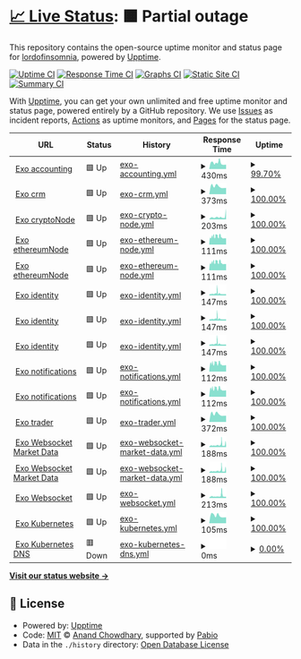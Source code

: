 # [📈 Live Status](https://demo.upptime.js.org): <!--live status--> **🟧 Partial outage**

This repository contains the open-source uptime monitor and status page for [lordofinsomnia](https://demo.upptime.js.org), powered by [Upptime](https://github.com/upptime/upptime).

[![Uptime CI](https://github.com/lordofinsomnia/upptime/workflows/Uptime%20CI/badge.svg)](https://github.com/lordofinsomnia/upptime/actions?query=workflow%3A%22Uptime+CI%22)
[![Response Time CI](https://github.com/lordofinsomnia/upptime/workflows/Response%20Time%20CI/badge.svg)](https://github.com/lordofinsomnia/upptime/actions?query=workflow%3A%22Response+Time+CI%22)
[![Graphs CI](https://github.com/lordofinsomnia/upptime/workflows/Graphs%20CI/badge.svg)](https://github.com/lordofinsomnia/upptime/actions?query=workflow%3A%22Graphs+CI%22)
[![Static Site CI](https://github.com/lordofinsomnia/upptime/workflows/Static%20Site%20CI/badge.svg)](https://github.com/lordofinsomnia/upptime/actions?query=workflow%3A%22Static+Site+CI%22)
[![Summary CI](https://github.com/lordofinsomnia/upptime/workflows/Summary%20CI/badge.svg)](https://github.com/lordofinsomnia/upptime/actions?query=workflow%3A%22Summary+CI%22)

With [Upptime](https://upptime.js.org), you can get your own unlimited and free uptime monitor and status page, powered entirely by a GitHub repository. We use [Issues](https://github.com/lordofinsomnia/upptime/issues) as incident reports, [Actions](https://github.com/lordofinsomnia/upptime/actions) as uptime monitors, and [Pages](https://demo.upptime.js.org) for the status page.

<!--start: status pages-->
<!-- This summary is generated by Upptime (https://github.com/upptime/upptime) -->
<!-- Do not edit this manually, your changes will be overwritten -->
<!-- prettier-ignore -->
| URL | Status | History | Response Time | Uptime |
| --- | ------ | ------- | ------------- | ------ |
| <img alt="" src="https://icons.duckduckgo.com/ip3/api.he.terracore.tech.ico" height="13"> [Exo accounting](https://api.he.terracore.tech/accounting/liveness) | 🟩 Up | [exo-accounting.yml](https://github.com/lordofinsomnia/upptime/commits/HEAD/history/exo-accounting.yml) | <details><summary><img alt="Response time graph" src="./graphs/exo-accounting/response-time-week.png" height="20"> 430ms</summary><br><a href="https://lordofinsomnia.github.io/upptime/history/exo-accounting"><img alt="Response time 698" src="https://img.shields.io/endpoint?url=https%3A%2F%2Fraw.githubusercontent.com%2Flordofinsomnia%2Fupptime%2FHEAD%2Fapi%2Fexo-accounting%2Fresponse-time.json"></a><br><a href="https://lordofinsomnia.github.io/upptime/history/exo-accounting"><img alt="24-hour response time 347" src="https://img.shields.io/endpoint?url=https%3A%2F%2Fraw.githubusercontent.com%2Flordofinsomnia%2Fupptime%2FHEAD%2Fapi%2Fexo-accounting%2Fresponse-time-day.json"></a><br><a href="https://lordofinsomnia.github.io/upptime/history/exo-accounting"><img alt="7-day response time 430" src="https://img.shields.io/endpoint?url=https%3A%2F%2Fraw.githubusercontent.com%2Flordofinsomnia%2Fupptime%2FHEAD%2Fapi%2Fexo-accounting%2Fresponse-time-week.json"></a><br><a href="https://lordofinsomnia.github.io/upptime/history/exo-accounting"><img alt="30-day response time 698" src="https://img.shields.io/endpoint?url=https%3A%2F%2Fraw.githubusercontent.com%2Flordofinsomnia%2Fupptime%2FHEAD%2Fapi%2Fexo-accounting%2Fresponse-time-month.json"></a><br><a href="https://lordofinsomnia.github.io/upptime/history/exo-accounting"><img alt="1-year response time 698" src="https://img.shields.io/endpoint?url=https%3A%2F%2Fraw.githubusercontent.com%2Flordofinsomnia%2Fupptime%2FHEAD%2Fapi%2Fexo-accounting%2Fresponse-time-year.json"></a></details> | <details><summary><a href="https://lordofinsomnia.github.io/upptime/history/exo-accounting">99.70%</a></summary><a href="https://lordofinsomnia.github.io/upptime/history/exo-accounting"><img alt="All-time uptime 97.23%" src="https://img.shields.io/endpoint?url=https%3A%2F%2Fraw.githubusercontent.com%2Flordofinsomnia%2Fupptime%2FHEAD%2Fapi%2Fexo-accounting%2Fuptime.json"></a><br><a href="https://lordofinsomnia.github.io/upptime/history/exo-accounting"><img alt="24-hour uptime 100.00%" src="https://img.shields.io/endpoint?url=https%3A%2F%2Fraw.githubusercontent.com%2Flordofinsomnia%2Fupptime%2FHEAD%2Fapi%2Fexo-accounting%2Fuptime-day.json"></a><br><a href="https://lordofinsomnia.github.io/upptime/history/exo-accounting"><img alt="7-day uptime 99.70%" src="https://img.shields.io/endpoint?url=https%3A%2F%2Fraw.githubusercontent.com%2Flordofinsomnia%2Fupptime%2FHEAD%2Fapi%2Fexo-accounting%2Fuptime-week.json"></a><br><a href="https://lordofinsomnia.github.io/upptime/history/exo-accounting"><img alt="30-day uptime 97.23%" src="https://img.shields.io/endpoint?url=https%3A%2F%2Fraw.githubusercontent.com%2Flordofinsomnia%2Fupptime%2FHEAD%2Fapi%2Fexo-accounting%2Fuptime-month.json"></a><br><a href="https://lordofinsomnia.github.io/upptime/history/exo-accounting"><img alt="1-year uptime 97.23%" src="https://img.shields.io/endpoint?url=https%3A%2F%2Fraw.githubusercontent.com%2Flordofinsomnia%2Fupptime%2FHEAD%2Fapi%2Fexo-accounting%2Fuptime-year.json"></a></details>
| <img alt="" src="https://icons.duckduckgo.com/ip3/crm.he.terracore.tech.ico" height="13"> [Exo crm](https://crm.he.terracore.tech/) | 🟩 Up | [exo-crm.yml](https://github.com/lordofinsomnia/upptime/commits/HEAD/history/exo-crm.yml) | <details><summary><img alt="Response time graph" src="./graphs/exo-crm/response-time-week.png" height="20"> 373ms</summary><br><a href="https://lordofinsomnia.github.io/upptime/history/exo-crm"><img alt="Response time 396" src="https://img.shields.io/endpoint?url=https%3A%2F%2Fraw.githubusercontent.com%2Flordofinsomnia%2Fupptime%2FHEAD%2Fapi%2Fexo-crm%2Fresponse-time.json"></a><br><a href="https://lordofinsomnia.github.io/upptime/history/exo-crm"><img alt="24-hour response time 340" src="https://img.shields.io/endpoint?url=https%3A%2F%2Fraw.githubusercontent.com%2Flordofinsomnia%2Fupptime%2FHEAD%2Fapi%2Fexo-crm%2Fresponse-time-day.json"></a><br><a href="https://lordofinsomnia.github.io/upptime/history/exo-crm"><img alt="7-day response time 373" src="https://img.shields.io/endpoint?url=https%3A%2F%2Fraw.githubusercontent.com%2Flordofinsomnia%2Fupptime%2FHEAD%2Fapi%2Fexo-crm%2Fresponse-time-week.json"></a><br><a href="https://lordofinsomnia.github.io/upptime/history/exo-crm"><img alt="30-day response time 396" src="https://img.shields.io/endpoint?url=https%3A%2F%2Fraw.githubusercontent.com%2Flordofinsomnia%2Fupptime%2FHEAD%2Fapi%2Fexo-crm%2Fresponse-time-month.json"></a><br><a href="https://lordofinsomnia.github.io/upptime/history/exo-crm"><img alt="1-year response time 396" src="https://img.shields.io/endpoint?url=https%3A%2F%2Fraw.githubusercontent.com%2Flordofinsomnia%2Fupptime%2FHEAD%2Fapi%2Fexo-crm%2Fresponse-time-year.json"></a></details> | <details><summary><a href="https://lordofinsomnia.github.io/upptime/history/exo-crm">100.00%</a></summary><a href="https://lordofinsomnia.github.io/upptime/history/exo-crm"><img alt="All-time uptime 99.47%" src="https://img.shields.io/endpoint?url=https%3A%2F%2Fraw.githubusercontent.com%2Flordofinsomnia%2Fupptime%2FHEAD%2Fapi%2Fexo-crm%2Fuptime.json"></a><br><a href="https://lordofinsomnia.github.io/upptime/history/exo-crm"><img alt="24-hour uptime 100.00%" src="https://img.shields.io/endpoint?url=https%3A%2F%2Fraw.githubusercontent.com%2Flordofinsomnia%2Fupptime%2FHEAD%2Fapi%2Fexo-crm%2Fuptime-day.json"></a><br><a href="https://lordofinsomnia.github.io/upptime/history/exo-crm"><img alt="7-day uptime 100.00%" src="https://img.shields.io/endpoint?url=https%3A%2F%2Fraw.githubusercontent.com%2Flordofinsomnia%2Fupptime%2FHEAD%2Fapi%2Fexo-crm%2Fuptime-week.json"></a><br><a href="https://lordofinsomnia.github.io/upptime/history/exo-crm"><img alt="30-day uptime 99.47%" src="https://img.shields.io/endpoint?url=https%3A%2F%2Fraw.githubusercontent.com%2Flordofinsomnia%2Fupptime%2FHEAD%2Fapi%2Fexo-crm%2Fuptime-month.json"></a><br><a href="https://lordofinsomnia.github.io/upptime/history/exo-crm"><img alt="1-year uptime 99.47%" src="https://img.shields.io/endpoint?url=https%3A%2F%2Fraw.githubusercontent.com%2Flordofinsomnia%2Fupptime%2FHEAD%2Fapi%2Fexo-crm%2Fuptime-year.json"></a></details>
| <img alt="" src="https://icons.duckduckgo.com/ip3/api.he.terracore.tech.ico" height="13"> [Exo cryptoNode](https://api.he.terracore.tech/cryptoNode/liveness) | 🟩 Up | [exo-crypto-node.yml](https://github.com/lordofinsomnia/upptime/commits/HEAD/history/exo-crypto-node.yml) | <details><summary><img alt="Response time graph" src="./graphs/exo-crypto-node/response-time-week.png" height="20"> 203ms</summary><br><a href="https://lordofinsomnia.github.io/upptime/history/exo-crypto-node"><img alt="Response time 139" src="https://img.shields.io/endpoint?url=https%3A%2F%2Fraw.githubusercontent.com%2Flordofinsomnia%2Fupptime%2FHEAD%2Fapi%2Fexo-crypto-node%2Fresponse-time.json"></a><br><a href="https://lordofinsomnia.github.io/upptime/history/exo-crypto-node"><img alt="24-hour response time 103" src="https://img.shields.io/endpoint?url=https%3A%2F%2Fraw.githubusercontent.com%2Flordofinsomnia%2Fupptime%2FHEAD%2Fapi%2Fexo-crypto-node%2Fresponse-time-day.json"></a><br><a href="https://lordofinsomnia.github.io/upptime/history/exo-crypto-node"><img alt="7-day response time 203" src="https://img.shields.io/endpoint?url=https%3A%2F%2Fraw.githubusercontent.com%2Flordofinsomnia%2Fupptime%2FHEAD%2Fapi%2Fexo-crypto-node%2Fresponse-time-week.json"></a><br><a href="https://lordofinsomnia.github.io/upptime/history/exo-crypto-node"><img alt="30-day response time 139" src="https://img.shields.io/endpoint?url=https%3A%2F%2Fraw.githubusercontent.com%2Flordofinsomnia%2Fupptime%2FHEAD%2Fapi%2Fexo-crypto-node%2Fresponse-time-month.json"></a><br><a href="https://lordofinsomnia.github.io/upptime/history/exo-crypto-node"><img alt="1-year response time 139" src="https://img.shields.io/endpoint?url=https%3A%2F%2Fraw.githubusercontent.com%2Flordofinsomnia%2Fupptime%2FHEAD%2Fapi%2Fexo-crypto-node%2Fresponse-time-year.json"></a></details> | <details><summary><a href="https://lordofinsomnia.github.io/upptime/history/exo-crypto-node">100.00%</a></summary><a href="https://lordofinsomnia.github.io/upptime/history/exo-crypto-node"><img alt="All-time uptime 97.70%" src="https://img.shields.io/endpoint?url=https%3A%2F%2Fraw.githubusercontent.com%2Flordofinsomnia%2Fupptime%2FHEAD%2Fapi%2Fexo-crypto-node%2Fuptime.json"></a><br><a href="https://lordofinsomnia.github.io/upptime/history/exo-crypto-node"><img alt="24-hour uptime 100.00%" src="https://img.shields.io/endpoint?url=https%3A%2F%2Fraw.githubusercontent.com%2Flordofinsomnia%2Fupptime%2FHEAD%2Fapi%2Fexo-crypto-node%2Fuptime-day.json"></a><br><a href="https://lordofinsomnia.github.io/upptime/history/exo-crypto-node"><img alt="7-day uptime 100.00%" src="https://img.shields.io/endpoint?url=https%3A%2F%2Fraw.githubusercontent.com%2Flordofinsomnia%2Fupptime%2FHEAD%2Fapi%2Fexo-crypto-node%2Fuptime-week.json"></a><br><a href="https://lordofinsomnia.github.io/upptime/history/exo-crypto-node"><img alt="30-day uptime 97.70%" src="https://img.shields.io/endpoint?url=https%3A%2F%2Fraw.githubusercontent.com%2Flordofinsomnia%2Fupptime%2FHEAD%2Fapi%2Fexo-crypto-node%2Fuptime-month.json"></a><br><a href="https://lordofinsomnia.github.io/upptime/history/exo-crypto-node"><img alt="1-year uptime 97.70%" src="https://img.shields.io/endpoint?url=https%3A%2F%2Fraw.githubusercontent.com%2Flordofinsomnia%2Fupptime%2FHEAD%2Fapi%2Fexo-crypto-node%2Fuptime-year.json"></a></details>
| <img alt="" src="https://icons.duckduckgo.com/ip3/api.he.terracore.tech.ico" height="13"> [Exo ethereumNode](https://api.he.terracore.tech/ethereumNode/liveness) | 🟩 Up | [exo-ethereum-node.yml](https://github.com/lordofinsomnia/upptime/commits/HEAD/history/exo-ethereum-node.yml) | <details><summary><img alt="Response time graph" src="./graphs/exo-ethereum-node/response-time-week.png" height="20"> 111ms</summary><br><a href="https://lordofinsomnia.github.io/upptime/history/exo-ethereum-node"><img alt="Response time 117" src="https://img.shields.io/endpoint?url=https%3A%2F%2Fraw.githubusercontent.com%2Flordofinsomnia%2Fupptime%2FHEAD%2Fapi%2Fexo-ethereum-node%2Fresponse-time.json"></a><br><a href="https://lordofinsomnia.github.io/upptime/history/exo-ethereum-node"><img alt="24-hour response time 102" src="https://img.shields.io/endpoint?url=https%3A%2F%2Fraw.githubusercontent.com%2Flordofinsomnia%2Fupptime%2FHEAD%2Fapi%2Fexo-ethereum-node%2Fresponse-time-day.json"></a><br><a href="https://lordofinsomnia.github.io/upptime/history/exo-ethereum-node"><img alt="7-day response time 111" src="https://img.shields.io/endpoint?url=https%3A%2F%2Fraw.githubusercontent.com%2Flordofinsomnia%2Fupptime%2FHEAD%2Fapi%2Fexo-ethereum-node%2Fresponse-time-week.json"></a><br><a href="https://lordofinsomnia.github.io/upptime/history/exo-ethereum-node"><img alt="30-day response time 117" src="https://img.shields.io/endpoint?url=https%3A%2F%2Fraw.githubusercontent.com%2Flordofinsomnia%2Fupptime%2FHEAD%2Fapi%2Fexo-ethereum-node%2Fresponse-time-month.json"></a><br><a href="https://lordofinsomnia.github.io/upptime/history/exo-ethereum-node"><img alt="1-year response time 117" src="https://img.shields.io/endpoint?url=https%3A%2F%2Fraw.githubusercontent.com%2Flordofinsomnia%2Fupptime%2FHEAD%2Fapi%2Fexo-ethereum-node%2Fresponse-time-year.json"></a></details> | <details><summary><a href="https://lordofinsomnia.github.io/upptime/history/exo-ethereum-node">100.00%</a></summary><a href="https://lordofinsomnia.github.io/upptime/history/exo-ethereum-node"><img alt="All-time uptime 97.88%" src="https://img.shields.io/endpoint?url=https%3A%2F%2Fraw.githubusercontent.com%2Flordofinsomnia%2Fupptime%2FHEAD%2Fapi%2Fexo-ethereum-node%2Fuptime.json"></a><br><a href="https://lordofinsomnia.github.io/upptime/history/exo-ethereum-node"><img alt="24-hour uptime 100.00%" src="https://img.shields.io/endpoint?url=https%3A%2F%2Fraw.githubusercontent.com%2Flordofinsomnia%2Fupptime%2FHEAD%2Fapi%2Fexo-ethereum-node%2Fuptime-day.json"></a><br><a href="https://lordofinsomnia.github.io/upptime/history/exo-ethereum-node"><img alt="7-day uptime 100.00%" src="https://img.shields.io/endpoint?url=https%3A%2F%2Fraw.githubusercontent.com%2Flordofinsomnia%2Fupptime%2FHEAD%2Fapi%2Fexo-ethereum-node%2Fuptime-week.json"></a><br><a href="https://lordofinsomnia.github.io/upptime/history/exo-ethereum-node"><img alt="30-day uptime 97.88%" src="https://img.shields.io/endpoint?url=https%3A%2F%2Fraw.githubusercontent.com%2Flordofinsomnia%2Fupptime%2FHEAD%2Fapi%2Fexo-ethereum-node%2Fuptime-month.json"></a><br><a href="https://lordofinsomnia.github.io/upptime/history/exo-ethereum-node"><img alt="1-year uptime 97.88%" src="https://img.shields.io/endpoint?url=https%3A%2F%2Fraw.githubusercontent.com%2Flordofinsomnia%2Fupptime%2FHEAD%2Fapi%2Fexo-ethereum-node%2Fuptime-year.json"></a></details>
| <img alt="" src="https://icons.duckduckgo.com/ip3/api.he.terracore.tech.ico" height="13"> [Exo ethereumNode](https://api.he.terracore.tech/ethereumNode/liveness) | 🟩 Up | [exo-ethereum-node.yml](https://github.com/lordofinsomnia/upptime/commits/HEAD/history/exo-ethereum-node.yml) | <details><summary><img alt="Response time graph" src="./graphs/exo-ethereum-node/response-time-week.png" height="20"> 111ms</summary><br><a href="https://lordofinsomnia.github.io/upptime/history/exo-ethereum-node"><img alt="Response time 117" src="https://img.shields.io/endpoint?url=https%3A%2F%2Fraw.githubusercontent.com%2Flordofinsomnia%2Fupptime%2FHEAD%2Fapi%2Fexo-ethereum-node%2Fresponse-time.json"></a><br><a href="https://lordofinsomnia.github.io/upptime/history/exo-ethereum-node"><img alt="24-hour response time 102" src="https://img.shields.io/endpoint?url=https%3A%2F%2Fraw.githubusercontent.com%2Flordofinsomnia%2Fupptime%2FHEAD%2Fapi%2Fexo-ethereum-node%2Fresponse-time-day.json"></a><br><a href="https://lordofinsomnia.github.io/upptime/history/exo-ethereum-node"><img alt="7-day response time 111" src="https://img.shields.io/endpoint?url=https%3A%2F%2Fraw.githubusercontent.com%2Flordofinsomnia%2Fupptime%2FHEAD%2Fapi%2Fexo-ethereum-node%2Fresponse-time-week.json"></a><br><a href="https://lordofinsomnia.github.io/upptime/history/exo-ethereum-node"><img alt="30-day response time 117" src="https://img.shields.io/endpoint?url=https%3A%2F%2Fraw.githubusercontent.com%2Flordofinsomnia%2Fupptime%2FHEAD%2Fapi%2Fexo-ethereum-node%2Fresponse-time-month.json"></a><br><a href="https://lordofinsomnia.github.io/upptime/history/exo-ethereum-node"><img alt="1-year response time 117" src="https://img.shields.io/endpoint?url=https%3A%2F%2Fraw.githubusercontent.com%2Flordofinsomnia%2Fupptime%2FHEAD%2Fapi%2Fexo-ethereum-node%2Fresponse-time-year.json"></a></details> | <details><summary><a href="https://lordofinsomnia.github.io/upptime/history/exo-ethereum-node">100.00%</a></summary><a href="https://lordofinsomnia.github.io/upptime/history/exo-ethereum-node"><img alt="All-time uptime 97.88%" src="https://img.shields.io/endpoint?url=https%3A%2F%2Fraw.githubusercontent.com%2Flordofinsomnia%2Fupptime%2FHEAD%2Fapi%2Fexo-ethereum-node%2Fuptime.json"></a><br><a href="https://lordofinsomnia.github.io/upptime/history/exo-ethereum-node"><img alt="24-hour uptime 100.00%" src="https://img.shields.io/endpoint?url=https%3A%2F%2Fraw.githubusercontent.com%2Flordofinsomnia%2Fupptime%2FHEAD%2Fapi%2Fexo-ethereum-node%2Fuptime-day.json"></a><br><a href="https://lordofinsomnia.github.io/upptime/history/exo-ethereum-node"><img alt="7-day uptime 100.00%" src="https://img.shields.io/endpoint?url=https%3A%2F%2Fraw.githubusercontent.com%2Flordofinsomnia%2Fupptime%2FHEAD%2Fapi%2Fexo-ethereum-node%2Fuptime-week.json"></a><br><a href="https://lordofinsomnia.github.io/upptime/history/exo-ethereum-node"><img alt="30-day uptime 97.88%" src="https://img.shields.io/endpoint?url=https%3A%2F%2Fraw.githubusercontent.com%2Flordofinsomnia%2Fupptime%2FHEAD%2Fapi%2Fexo-ethereum-node%2Fuptime-month.json"></a><br><a href="https://lordofinsomnia.github.io/upptime/history/exo-ethereum-node"><img alt="1-year uptime 97.88%" src="https://img.shields.io/endpoint?url=https%3A%2F%2Fraw.githubusercontent.com%2Flordofinsomnia%2Fupptime%2FHEAD%2Fapi%2Fexo-ethereum-node%2Fuptime-year.json"></a></details>
| <img alt="" src="https://icons.duckduckgo.com/ip3/api.he.terracore.tech.ico" height="13"> [Exo identity](https://api.he.terracore.tech/identity/liveness) | 🟩 Up | [exo-identity.yml](https://github.com/lordofinsomnia/upptime/commits/HEAD/history/exo-identity.yml) | <details><summary><img alt="Response time graph" src="./graphs/exo-identity/response-time-week.png" height="20"> 147ms</summary><br><a href="https://lordofinsomnia.github.io/upptime/history/exo-identity"><img alt="Response time 143" src="https://img.shields.io/endpoint?url=https%3A%2F%2Fraw.githubusercontent.com%2Flordofinsomnia%2Fupptime%2FHEAD%2Fapi%2Fexo-identity%2Fresponse-time.json"></a><br><a href="https://lordofinsomnia.github.io/upptime/history/exo-identity"><img alt="24-hour response time 103" src="https://img.shields.io/endpoint?url=https%3A%2F%2Fraw.githubusercontent.com%2Flordofinsomnia%2Fupptime%2FHEAD%2Fapi%2Fexo-identity%2Fresponse-time-day.json"></a><br><a href="https://lordofinsomnia.github.io/upptime/history/exo-identity"><img alt="7-day response time 147" src="https://img.shields.io/endpoint?url=https%3A%2F%2Fraw.githubusercontent.com%2Flordofinsomnia%2Fupptime%2FHEAD%2Fapi%2Fexo-identity%2Fresponse-time-week.json"></a><br><a href="https://lordofinsomnia.github.io/upptime/history/exo-identity"><img alt="30-day response time 143" src="https://img.shields.io/endpoint?url=https%3A%2F%2Fraw.githubusercontent.com%2Flordofinsomnia%2Fupptime%2FHEAD%2Fapi%2Fexo-identity%2Fresponse-time-month.json"></a><br><a href="https://lordofinsomnia.github.io/upptime/history/exo-identity"><img alt="1-year response time 143" src="https://img.shields.io/endpoint?url=https%3A%2F%2Fraw.githubusercontent.com%2Flordofinsomnia%2Fupptime%2FHEAD%2Fapi%2Fexo-identity%2Fresponse-time-year.json"></a></details> | <details><summary><a href="https://lordofinsomnia.github.io/upptime/history/exo-identity">100.00%</a></summary><a href="https://lordofinsomnia.github.io/upptime/history/exo-identity"><img alt="All-time uptime 97.67%" src="https://img.shields.io/endpoint?url=https%3A%2F%2Fraw.githubusercontent.com%2Flordofinsomnia%2Fupptime%2FHEAD%2Fapi%2Fexo-identity%2Fuptime.json"></a><br><a href="https://lordofinsomnia.github.io/upptime/history/exo-identity"><img alt="24-hour uptime 100.00%" src="https://img.shields.io/endpoint?url=https%3A%2F%2Fraw.githubusercontent.com%2Flordofinsomnia%2Fupptime%2FHEAD%2Fapi%2Fexo-identity%2Fuptime-day.json"></a><br><a href="https://lordofinsomnia.github.io/upptime/history/exo-identity"><img alt="7-day uptime 100.00%" src="https://img.shields.io/endpoint?url=https%3A%2F%2Fraw.githubusercontent.com%2Flordofinsomnia%2Fupptime%2FHEAD%2Fapi%2Fexo-identity%2Fuptime-week.json"></a><br><a href="https://lordofinsomnia.github.io/upptime/history/exo-identity"><img alt="30-day uptime 97.67%" src="https://img.shields.io/endpoint?url=https%3A%2F%2Fraw.githubusercontent.com%2Flordofinsomnia%2Fupptime%2FHEAD%2Fapi%2Fexo-identity%2Fuptime-month.json"></a><br><a href="https://lordofinsomnia.github.io/upptime/history/exo-identity"><img alt="1-year uptime 97.67%" src="https://img.shields.io/endpoint?url=https%3A%2F%2Fraw.githubusercontent.com%2Flordofinsomnia%2Fupptime%2FHEAD%2Fapi%2Fexo-identity%2Fuptime-year.json"></a></details>
| <img alt="" src="https://icons.duckduckgo.com/ip3/api.he.terracore.tech.ico" height="13"> [Exo identity](https://api.he.terracore.tech/identity/liveness) | 🟩 Up | [exo-identity.yml](https://github.com/lordofinsomnia/upptime/commits/HEAD/history/exo-identity.yml) | <details><summary><img alt="Response time graph" src="./graphs/exo-identity/response-time-week.png" height="20"> 147ms</summary><br><a href="https://lordofinsomnia.github.io/upptime/history/exo-identity"><img alt="Response time 143" src="https://img.shields.io/endpoint?url=https%3A%2F%2Fraw.githubusercontent.com%2Flordofinsomnia%2Fupptime%2FHEAD%2Fapi%2Fexo-identity%2Fresponse-time.json"></a><br><a href="https://lordofinsomnia.github.io/upptime/history/exo-identity"><img alt="24-hour response time 103" src="https://img.shields.io/endpoint?url=https%3A%2F%2Fraw.githubusercontent.com%2Flordofinsomnia%2Fupptime%2FHEAD%2Fapi%2Fexo-identity%2Fresponse-time-day.json"></a><br><a href="https://lordofinsomnia.github.io/upptime/history/exo-identity"><img alt="7-day response time 147" src="https://img.shields.io/endpoint?url=https%3A%2F%2Fraw.githubusercontent.com%2Flordofinsomnia%2Fupptime%2FHEAD%2Fapi%2Fexo-identity%2Fresponse-time-week.json"></a><br><a href="https://lordofinsomnia.github.io/upptime/history/exo-identity"><img alt="30-day response time 143" src="https://img.shields.io/endpoint?url=https%3A%2F%2Fraw.githubusercontent.com%2Flordofinsomnia%2Fupptime%2FHEAD%2Fapi%2Fexo-identity%2Fresponse-time-month.json"></a><br><a href="https://lordofinsomnia.github.io/upptime/history/exo-identity"><img alt="1-year response time 143" src="https://img.shields.io/endpoint?url=https%3A%2F%2Fraw.githubusercontent.com%2Flordofinsomnia%2Fupptime%2FHEAD%2Fapi%2Fexo-identity%2Fresponse-time-year.json"></a></details> | <details><summary><a href="https://lordofinsomnia.github.io/upptime/history/exo-identity">100.00%</a></summary><a href="https://lordofinsomnia.github.io/upptime/history/exo-identity"><img alt="All-time uptime 97.67%" src="https://img.shields.io/endpoint?url=https%3A%2F%2Fraw.githubusercontent.com%2Flordofinsomnia%2Fupptime%2FHEAD%2Fapi%2Fexo-identity%2Fuptime.json"></a><br><a href="https://lordofinsomnia.github.io/upptime/history/exo-identity"><img alt="24-hour uptime 100.00%" src="https://img.shields.io/endpoint?url=https%3A%2F%2Fraw.githubusercontent.com%2Flordofinsomnia%2Fupptime%2FHEAD%2Fapi%2Fexo-identity%2Fuptime-day.json"></a><br><a href="https://lordofinsomnia.github.io/upptime/history/exo-identity"><img alt="7-day uptime 100.00%" src="https://img.shields.io/endpoint?url=https%3A%2F%2Fraw.githubusercontent.com%2Flordofinsomnia%2Fupptime%2FHEAD%2Fapi%2Fexo-identity%2Fuptime-week.json"></a><br><a href="https://lordofinsomnia.github.io/upptime/history/exo-identity"><img alt="30-day uptime 97.67%" src="https://img.shields.io/endpoint?url=https%3A%2F%2Fraw.githubusercontent.com%2Flordofinsomnia%2Fupptime%2FHEAD%2Fapi%2Fexo-identity%2Fuptime-month.json"></a><br><a href="https://lordofinsomnia.github.io/upptime/history/exo-identity"><img alt="1-year uptime 97.67%" src="https://img.shields.io/endpoint?url=https%3A%2F%2Fraw.githubusercontent.com%2Flordofinsomnia%2Fupptime%2FHEAD%2Fapi%2Fexo-identity%2Fuptime-year.json"></a></details>
| <img alt="" src="https://icons.duckduckgo.com/ip3/api.he.terracore.tech.ico" height="13"> [Exo identity](https://api.he.terracore.tech/marketData/liveness) | 🟩 Up | [exo-identity.yml](https://github.com/lordofinsomnia/upptime/commits/HEAD/history/exo-identity.yml) | <details><summary><img alt="Response time graph" src="./graphs/exo-identity/response-time-week.png" height="20"> 147ms</summary><br><a href="https://lordofinsomnia.github.io/upptime/history/exo-identity"><img alt="Response time 143" src="https://img.shields.io/endpoint?url=https%3A%2F%2Fraw.githubusercontent.com%2Flordofinsomnia%2Fupptime%2FHEAD%2Fapi%2Fexo-identity%2Fresponse-time.json"></a><br><a href="https://lordofinsomnia.github.io/upptime/history/exo-identity"><img alt="24-hour response time 103" src="https://img.shields.io/endpoint?url=https%3A%2F%2Fraw.githubusercontent.com%2Flordofinsomnia%2Fupptime%2FHEAD%2Fapi%2Fexo-identity%2Fresponse-time-day.json"></a><br><a href="https://lordofinsomnia.github.io/upptime/history/exo-identity"><img alt="7-day response time 147" src="https://img.shields.io/endpoint?url=https%3A%2F%2Fraw.githubusercontent.com%2Flordofinsomnia%2Fupptime%2FHEAD%2Fapi%2Fexo-identity%2Fresponse-time-week.json"></a><br><a href="https://lordofinsomnia.github.io/upptime/history/exo-identity"><img alt="30-day response time 143" src="https://img.shields.io/endpoint?url=https%3A%2F%2Fraw.githubusercontent.com%2Flordofinsomnia%2Fupptime%2FHEAD%2Fapi%2Fexo-identity%2Fresponse-time-month.json"></a><br><a href="https://lordofinsomnia.github.io/upptime/history/exo-identity"><img alt="1-year response time 143" src="https://img.shields.io/endpoint?url=https%3A%2F%2Fraw.githubusercontent.com%2Flordofinsomnia%2Fupptime%2FHEAD%2Fapi%2Fexo-identity%2Fresponse-time-year.json"></a></details> | <details><summary><a href="https://lordofinsomnia.github.io/upptime/history/exo-identity">100.00%</a></summary><a href="https://lordofinsomnia.github.io/upptime/history/exo-identity"><img alt="All-time uptime 97.67%" src="https://img.shields.io/endpoint?url=https%3A%2F%2Fraw.githubusercontent.com%2Flordofinsomnia%2Fupptime%2FHEAD%2Fapi%2Fexo-identity%2Fuptime.json"></a><br><a href="https://lordofinsomnia.github.io/upptime/history/exo-identity"><img alt="24-hour uptime 100.00%" src="https://img.shields.io/endpoint?url=https%3A%2F%2Fraw.githubusercontent.com%2Flordofinsomnia%2Fupptime%2FHEAD%2Fapi%2Fexo-identity%2Fuptime-day.json"></a><br><a href="https://lordofinsomnia.github.io/upptime/history/exo-identity"><img alt="7-day uptime 100.00%" src="https://img.shields.io/endpoint?url=https%3A%2F%2Fraw.githubusercontent.com%2Flordofinsomnia%2Fupptime%2FHEAD%2Fapi%2Fexo-identity%2Fuptime-week.json"></a><br><a href="https://lordofinsomnia.github.io/upptime/history/exo-identity"><img alt="30-day uptime 97.67%" src="https://img.shields.io/endpoint?url=https%3A%2F%2Fraw.githubusercontent.com%2Flordofinsomnia%2Fupptime%2FHEAD%2Fapi%2Fexo-identity%2Fuptime-month.json"></a><br><a href="https://lordofinsomnia.github.io/upptime/history/exo-identity"><img alt="1-year uptime 97.67%" src="https://img.shields.io/endpoint?url=https%3A%2F%2Fraw.githubusercontent.com%2Flordofinsomnia%2Fupptime%2FHEAD%2Fapi%2Fexo-identity%2Fuptime-year.json"></a></details>
| <img alt="" src="https://icons.duckduckgo.com/ip3/api.he.terracore.tech.ico" height="13"> [Exo notifications](https://api.he.terracore.tech/notifications/liveness) | 🟩 Up | [exo-notifications.yml](https://github.com/lordofinsomnia/upptime/commits/HEAD/history/exo-notifications.yml) | <details><summary><img alt="Response time graph" src="./graphs/exo-notifications/response-time-week.png" height="20"> 112ms</summary><br><a href="https://lordofinsomnia.github.io/upptime/history/exo-notifications"><img alt="Response time 144" src="https://img.shields.io/endpoint?url=https%3A%2F%2Fraw.githubusercontent.com%2Flordofinsomnia%2Fupptime%2FHEAD%2Fapi%2Fexo-notifications%2Fresponse-time.json"></a><br><a href="https://lordofinsomnia.github.io/upptime/history/exo-notifications"><img alt="24-hour response time 103" src="https://img.shields.io/endpoint?url=https%3A%2F%2Fraw.githubusercontent.com%2Flordofinsomnia%2Fupptime%2FHEAD%2Fapi%2Fexo-notifications%2Fresponse-time-day.json"></a><br><a href="https://lordofinsomnia.github.io/upptime/history/exo-notifications"><img alt="7-day response time 112" src="https://img.shields.io/endpoint?url=https%3A%2F%2Fraw.githubusercontent.com%2Flordofinsomnia%2Fupptime%2FHEAD%2Fapi%2Fexo-notifications%2Fresponse-time-week.json"></a><br><a href="https://lordofinsomnia.github.io/upptime/history/exo-notifications"><img alt="30-day response time 144" src="https://img.shields.io/endpoint?url=https%3A%2F%2Fraw.githubusercontent.com%2Flordofinsomnia%2Fupptime%2FHEAD%2Fapi%2Fexo-notifications%2Fresponse-time-month.json"></a><br><a href="https://lordofinsomnia.github.io/upptime/history/exo-notifications"><img alt="1-year response time 144" src="https://img.shields.io/endpoint?url=https%3A%2F%2Fraw.githubusercontent.com%2Flordofinsomnia%2Fupptime%2FHEAD%2Fapi%2Fexo-notifications%2Fresponse-time-year.json"></a></details> | <details><summary><a href="https://lordofinsomnia.github.io/upptime/history/exo-notifications">100.00%</a></summary><a href="https://lordofinsomnia.github.io/upptime/history/exo-notifications"><img alt="All-time uptime 97.74%" src="https://img.shields.io/endpoint?url=https%3A%2F%2Fraw.githubusercontent.com%2Flordofinsomnia%2Fupptime%2FHEAD%2Fapi%2Fexo-notifications%2Fuptime.json"></a><br><a href="https://lordofinsomnia.github.io/upptime/history/exo-notifications"><img alt="24-hour uptime 100.00%" src="https://img.shields.io/endpoint?url=https%3A%2F%2Fraw.githubusercontent.com%2Flordofinsomnia%2Fupptime%2FHEAD%2Fapi%2Fexo-notifications%2Fuptime-day.json"></a><br><a href="https://lordofinsomnia.github.io/upptime/history/exo-notifications"><img alt="7-day uptime 100.00%" src="https://img.shields.io/endpoint?url=https%3A%2F%2Fraw.githubusercontent.com%2Flordofinsomnia%2Fupptime%2FHEAD%2Fapi%2Fexo-notifications%2Fuptime-week.json"></a><br><a href="https://lordofinsomnia.github.io/upptime/history/exo-notifications"><img alt="30-day uptime 97.74%" src="https://img.shields.io/endpoint?url=https%3A%2F%2Fraw.githubusercontent.com%2Flordofinsomnia%2Fupptime%2FHEAD%2Fapi%2Fexo-notifications%2Fuptime-month.json"></a><br><a href="https://lordofinsomnia.github.io/upptime/history/exo-notifications"><img alt="1-year uptime 97.74%" src="https://img.shields.io/endpoint?url=https%3A%2F%2Fraw.githubusercontent.com%2Flordofinsomnia%2Fupptime%2FHEAD%2Fapi%2Fexo-notifications%2Fuptime-year.json"></a></details>
| <img alt="" src="https://icons.duckduckgo.com/ip3/api.he.terracore.tech.ico" height="13"> [Exo notifications](https://api.he.terracore.tech/notifications/liveness) | 🟩 Up | [exo-notifications.yml](https://github.com/lordofinsomnia/upptime/commits/HEAD/history/exo-notifications.yml) | <details><summary><img alt="Response time graph" src="./graphs/exo-notifications/response-time-week.png" height="20"> 112ms</summary><br><a href="https://lordofinsomnia.github.io/upptime/history/exo-notifications"><img alt="Response time 144" src="https://img.shields.io/endpoint?url=https%3A%2F%2Fraw.githubusercontent.com%2Flordofinsomnia%2Fupptime%2FHEAD%2Fapi%2Fexo-notifications%2Fresponse-time.json"></a><br><a href="https://lordofinsomnia.github.io/upptime/history/exo-notifications"><img alt="24-hour response time 103" src="https://img.shields.io/endpoint?url=https%3A%2F%2Fraw.githubusercontent.com%2Flordofinsomnia%2Fupptime%2FHEAD%2Fapi%2Fexo-notifications%2Fresponse-time-day.json"></a><br><a href="https://lordofinsomnia.github.io/upptime/history/exo-notifications"><img alt="7-day response time 112" src="https://img.shields.io/endpoint?url=https%3A%2F%2Fraw.githubusercontent.com%2Flordofinsomnia%2Fupptime%2FHEAD%2Fapi%2Fexo-notifications%2Fresponse-time-week.json"></a><br><a href="https://lordofinsomnia.github.io/upptime/history/exo-notifications"><img alt="30-day response time 144" src="https://img.shields.io/endpoint?url=https%3A%2F%2Fraw.githubusercontent.com%2Flordofinsomnia%2Fupptime%2FHEAD%2Fapi%2Fexo-notifications%2Fresponse-time-month.json"></a><br><a href="https://lordofinsomnia.github.io/upptime/history/exo-notifications"><img alt="1-year response time 144" src="https://img.shields.io/endpoint?url=https%3A%2F%2Fraw.githubusercontent.com%2Flordofinsomnia%2Fupptime%2FHEAD%2Fapi%2Fexo-notifications%2Fresponse-time-year.json"></a></details> | <details><summary><a href="https://lordofinsomnia.github.io/upptime/history/exo-notifications">100.00%</a></summary><a href="https://lordofinsomnia.github.io/upptime/history/exo-notifications"><img alt="All-time uptime 97.74%" src="https://img.shields.io/endpoint?url=https%3A%2F%2Fraw.githubusercontent.com%2Flordofinsomnia%2Fupptime%2FHEAD%2Fapi%2Fexo-notifications%2Fuptime.json"></a><br><a href="https://lordofinsomnia.github.io/upptime/history/exo-notifications"><img alt="24-hour uptime 100.00%" src="https://img.shields.io/endpoint?url=https%3A%2F%2Fraw.githubusercontent.com%2Flordofinsomnia%2Fupptime%2FHEAD%2Fapi%2Fexo-notifications%2Fuptime-day.json"></a><br><a href="https://lordofinsomnia.github.io/upptime/history/exo-notifications"><img alt="7-day uptime 100.00%" src="https://img.shields.io/endpoint?url=https%3A%2F%2Fraw.githubusercontent.com%2Flordofinsomnia%2Fupptime%2FHEAD%2Fapi%2Fexo-notifications%2Fuptime-week.json"></a><br><a href="https://lordofinsomnia.github.io/upptime/history/exo-notifications"><img alt="30-day uptime 97.74%" src="https://img.shields.io/endpoint?url=https%3A%2F%2Fraw.githubusercontent.com%2Flordofinsomnia%2Fupptime%2FHEAD%2Fapi%2Fexo-notifications%2Fuptime-month.json"></a><br><a href="https://lordofinsomnia.github.io/upptime/history/exo-notifications"><img alt="1-year uptime 97.74%" src="https://img.shields.io/endpoint?url=https%3A%2F%2Fraw.githubusercontent.com%2Flordofinsomnia%2Fupptime%2FHEAD%2Fapi%2Fexo-notifications%2Fuptime-year.json"></a></details>
| <img alt="" src="https://icons.duckduckgo.com/ip3/trader.he.terracore.tech.ico" height="13"> [Exo trader](https://trader.he.terracore.tech/) | 🟩 Up | [exo-trader.yml](https://github.com/lordofinsomnia/upptime/commits/HEAD/history/exo-trader.yml) | <details><summary><img alt="Response time graph" src="./graphs/exo-trader/response-time-week.png" height="20"> 372ms</summary><br><a href="https://lordofinsomnia.github.io/upptime/history/exo-trader"><img alt="Response time 392" src="https://img.shields.io/endpoint?url=https%3A%2F%2Fraw.githubusercontent.com%2Flordofinsomnia%2Fupptime%2FHEAD%2Fapi%2Fexo-trader%2Fresponse-time.json"></a><br><a href="https://lordofinsomnia.github.io/upptime/history/exo-trader"><img alt="24-hour response time 337" src="https://img.shields.io/endpoint?url=https%3A%2F%2Fraw.githubusercontent.com%2Flordofinsomnia%2Fupptime%2FHEAD%2Fapi%2Fexo-trader%2Fresponse-time-day.json"></a><br><a href="https://lordofinsomnia.github.io/upptime/history/exo-trader"><img alt="7-day response time 372" src="https://img.shields.io/endpoint?url=https%3A%2F%2Fraw.githubusercontent.com%2Flordofinsomnia%2Fupptime%2FHEAD%2Fapi%2Fexo-trader%2Fresponse-time-week.json"></a><br><a href="https://lordofinsomnia.github.io/upptime/history/exo-trader"><img alt="30-day response time 392" src="https://img.shields.io/endpoint?url=https%3A%2F%2Fraw.githubusercontent.com%2Flordofinsomnia%2Fupptime%2FHEAD%2Fapi%2Fexo-trader%2Fresponse-time-month.json"></a><br><a href="https://lordofinsomnia.github.io/upptime/history/exo-trader"><img alt="1-year response time 392" src="https://img.shields.io/endpoint?url=https%3A%2F%2Fraw.githubusercontent.com%2Flordofinsomnia%2Fupptime%2FHEAD%2Fapi%2Fexo-trader%2Fresponse-time-year.json"></a></details> | <details><summary><a href="https://lordofinsomnia.github.io/upptime/history/exo-trader">100.00%</a></summary><a href="https://lordofinsomnia.github.io/upptime/history/exo-trader"><img alt="All-time uptime 99.65%" src="https://img.shields.io/endpoint?url=https%3A%2F%2Fraw.githubusercontent.com%2Flordofinsomnia%2Fupptime%2FHEAD%2Fapi%2Fexo-trader%2Fuptime.json"></a><br><a href="https://lordofinsomnia.github.io/upptime/history/exo-trader"><img alt="24-hour uptime 100.00%" src="https://img.shields.io/endpoint?url=https%3A%2F%2Fraw.githubusercontent.com%2Flordofinsomnia%2Fupptime%2FHEAD%2Fapi%2Fexo-trader%2Fuptime-day.json"></a><br><a href="https://lordofinsomnia.github.io/upptime/history/exo-trader"><img alt="7-day uptime 100.00%" src="https://img.shields.io/endpoint?url=https%3A%2F%2Fraw.githubusercontent.com%2Flordofinsomnia%2Fupptime%2FHEAD%2Fapi%2Fexo-trader%2Fuptime-week.json"></a><br><a href="https://lordofinsomnia.github.io/upptime/history/exo-trader"><img alt="30-day uptime 99.65%" src="https://img.shields.io/endpoint?url=https%3A%2F%2Fraw.githubusercontent.com%2Flordofinsomnia%2Fupptime%2FHEAD%2Fapi%2Fexo-trader%2Fuptime-month.json"></a><br><a href="https://lordofinsomnia.github.io/upptime/history/exo-trader"><img alt="1-year uptime 99.65%" src="https://img.shields.io/endpoint?url=https%3A%2F%2Fraw.githubusercontent.com%2Flordofinsomnia%2Fupptime%2FHEAD%2Fapi%2Fexo-trader%2Fuptime-year.json"></a></details>
| <img alt="" src="https://icons.duckduckgo.com/ip3/api.he.terracore.tech.ico" height="13"> [Exo Websocket Market Data](https://api.he.terracore.tech/wsMarketData/liveness) | 🟩 Up | [exo-websocket-market-data.yml](https://github.com/lordofinsomnia/upptime/commits/HEAD/history/exo-websocket-market-data.yml) | <details><summary><img alt="Response time graph" src="./graphs/exo-websocket-market-data/response-time-week.png" height="20"> 188ms</summary><br><a href="https://lordofinsomnia.github.io/upptime/history/exo-websocket-market-data"><img alt="Response time 143" src="https://img.shields.io/endpoint?url=https%3A%2F%2Fraw.githubusercontent.com%2Flordofinsomnia%2Fupptime%2FHEAD%2Fapi%2Fexo-websocket-market-data%2Fresponse-time.json"></a><br><a href="https://lordofinsomnia.github.io/upptime/history/exo-websocket-market-data"><img alt="24-hour response time 103" src="https://img.shields.io/endpoint?url=https%3A%2F%2Fraw.githubusercontent.com%2Flordofinsomnia%2Fupptime%2FHEAD%2Fapi%2Fexo-websocket-market-data%2Fresponse-time-day.json"></a><br><a href="https://lordofinsomnia.github.io/upptime/history/exo-websocket-market-data"><img alt="7-day response time 188" src="https://img.shields.io/endpoint?url=https%3A%2F%2Fraw.githubusercontent.com%2Flordofinsomnia%2Fupptime%2FHEAD%2Fapi%2Fexo-websocket-market-data%2Fresponse-time-week.json"></a><br><a href="https://lordofinsomnia.github.io/upptime/history/exo-websocket-market-data"><img alt="30-day response time 143" src="https://img.shields.io/endpoint?url=https%3A%2F%2Fraw.githubusercontent.com%2Flordofinsomnia%2Fupptime%2FHEAD%2Fapi%2Fexo-websocket-market-data%2Fresponse-time-month.json"></a><br><a href="https://lordofinsomnia.github.io/upptime/history/exo-websocket-market-data"><img alt="1-year response time 143" src="https://img.shields.io/endpoint?url=https%3A%2F%2Fraw.githubusercontent.com%2Flordofinsomnia%2Fupptime%2FHEAD%2Fapi%2Fexo-websocket-market-data%2Fresponse-time-year.json"></a></details> | <details><summary><a href="https://lordofinsomnia.github.io/upptime/history/exo-websocket-market-data">100.00%</a></summary><a href="https://lordofinsomnia.github.io/upptime/history/exo-websocket-market-data"><img alt="All-time uptime 98.06%" src="https://img.shields.io/endpoint?url=https%3A%2F%2Fraw.githubusercontent.com%2Flordofinsomnia%2Fupptime%2FHEAD%2Fapi%2Fexo-websocket-market-data%2Fuptime.json"></a><br><a href="https://lordofinsomnia.github.io/upptime/history/exo-websocket-market-data"><img alt="24-hour uptime 100.00%" src="https://img.shields.io/endpoint?url=https%3A%2F%2Fraw.githubusercontent.com%2Flordofinsomnia%2Fupptime%2FHEAD%2Fapi%2Fexo-websocket-market-data%2Fuptime-day.json"></a><br><a href="https://lordofinsomnia.github.io/upptime/history/exo-websocket-market-data"><img alt="7-day uptime 100.00%" src="https://img.shields.io/endpoint?url=https%3A%2F%2Fraw.githubusercontent.com%2Flordofinsomnia%2Fupptime%2FHEAD%2Fapi%2Fexo-websocket-market-data%2Fuptime-week.json"></a><br><a href="https://lordofinsomnia.github.io/upptime/history/exo-websocket-market-data"><img alt="30-day uptime 98.06%" src="https://img.shields.io/endpoint?url=https%3A%2F%2Fraw.githubusercontent.com%2Flordofinsomnia%2Fupptime%2FHEAD%2Fapi%2Fexo-websocket-market-data%2Fuptime-month.json"></a><br><a href="https://lordofinsomnia.github.io/upptime/history/exo-websocket-market-data"><img alt="1-year uptime 98.06%" src="https://img.shields.io/endpoint?url=https%3A%2F%2Fraw.githubusercontent.com%2Flordofinsomnia%2Fupptime%2FHEAD%2Fapi%2Fexo-websocket-market-data%2Fuptime-year.json"></a></details>
| <img alt="" src="https://icons.duckduckgo.com/ip3/api.he.terracore.tech.ico" height="13"> [Exo Websocket Market Data](https://api.he.terracore.tech/wsMarketData/liveness) | 🟩 Up | [exo-websocket-market-data.yml](https://github.com/lordofinsomnia/upptime/commits/HEAD/history/exo-websocket-market-data.yml) | <details><summary><img alt="Response time graph" src="./graphs/exo-websocket-market-data/response-time-week.png" height="20"> 188ms</summary><br><a href="https://lordofinsomnia.github.io/upptime/history/exo-websocket-market-data"><img alt="Response time 143" src="https://img.shields.io/endpoint?url=https%3A%2F%2Fraw.githubusercontent.com%2Flordofinsomnia%2Fupptime%2FHEAD%2Fapi%2Fexo-websocket-market-data%2Fresponse-time.json"></a><br><a href="https://lordofinsomnia.github.io/upptime/history/exo-websocket-market-data"><img alt="24-hour response time 103" src="https://img.shields.io/endpoint?url=https%3A%2F%2Fraw.githubusercontent.com%2Flordofinsomnia%2Fupptime%2FHEAD%2Fapi%2Fexo-websocket-market-data%2Fresponse-time-day.json"></a><br><a href="https://lordofinsomnia.github.io/upptime/history/exo-websocket-market-data"><img alt="7-day response time 188" src="https://img.shields.io/endpoint?url=https%3A%2F%2Fraw.githubusercontent.com%2Flordofinsomnia%2Fupptime%2FHEAD%2Fapi%2Fexo-websocket-market-data%2Fresponse-time-week.json"></a><br><a href="https://lordofinsomnia.github.io/upptime/history/exo-websocket-market-data"><img alt="30-day response time 143" src="https://img.shields.io/endpoint?url=https%3A%2F%2Fraw.githubusercontent.com%2Flordofinsomnia%2Fupptime%2FHEAD%2Fapi%2Fexo-websocket-market-data%2Fresponse-time-month.json"></a><br><a href="https://lordofinsomnia.github.io/upptime/history/exo-websocket-market-data"><img alt="1-year response time 143" src="https://img.shields.io/endpoint?url=https%3A%2F%2Fraw.githubusercontent.com%2Flordofinsomnia%2Fupptime%2FHEAD%2Fapi%2Fexo-websocket-market-data%2Fresponse-time-year.json"></a></details> | <details><summary><a href="https://lordofinsomnia.github.io/upptime/history/exo-websocket-market-data">100.00%</a></summary><a href="https://lordofinsomnia.github.io/upptime/history/exo-websocket-market-data"><img alt="All-time uptime 98.06%" src="https://img.shields.io/endpoint?url=https%3A%2F%2Fraw.githubusercontent.com%2Flordofinsomnia%2Fupptime%2FHEAD%2Fapi%2Fexo-websocket-market-data%2Fuptime.json"></a><br><a href="https://lordofinsomnia.github.io/upptime/history/exo-websocket-market-data"><img alt="24-hour uptime 100.00%" src="https://img.shields.io/endpoint?url=https%3A%2F%2Fraw.githubusercontent.com%2Flordofinsomnia%2Fupptime%2FHEAD%2Fapi%2Fexo-websocket-market-data%2Fuptime-day.json"></a><br><a href="https://lordofinsomnia.github.io/upptime/history/exo-websocket-market-data"><img alt="7-day uptime 100.00%" src="https://img.shields.io/endpoint?url=https%3A%2F%2Fraw.githubusercontent.com%2Flordofinsomnia%2Fupptime%2FHEAD%2Fapi%2Fexo-websocket-market-data%2Fuptime-week.json"></a><br><a href="https://lordofinsomnia.github.io/upptime/history/exo-websocket-market-data"><img alt="30-day uptime 98.06%" src="https://img.shields.io/endpoint?url=https%3A%2F%2Fraw.githubusercontent.com%2Flordofinsomnia%2Fupptime%2FHEAD%2Fapi%2Fexo-websocket-market-data%2Fuptime-month.json"></a><br><a href="https://lordofinsomnia.github.io/upptime/history/exo-websocket-market-data"><img alt="1-year uptime 98.06%" src="https://img.shields.io/endpoint?url=https%3A%2F%2Fraw.githubusercontent.com%2Flordofinsomnia%2Fupptime%2FHEAD%2Fapi%2Fexo-websocket-market-data%2Fuptime-year.json"></a></details>
| <img alt="" src="https://icons.duckduckgo.com/ip3/api.he.terracore.tech.ico" height="13"> [Exo Websocket](https://api.he.terracore.tech/webSockets/liveness) | 🟩 Up | [exo-websocket.yml](https://github.com/lordofinsomnia/upptime/commits/HEAD/history/exo-websocket.yml) | <details><summary><img alt="Response time graph" src="./graphs/exo-websocket/response-time-week.png" height="20"> 213ms</summary><br><a href="https://lordofinsomnia.github.io/upptime/history/exo-websocket"><img alt="Response time 134" src="https://img.shields.io/endpoint?url=https%3A%2F%2Fraw.githubusercontent.com%2Flordofinsomnia%2Fupptime%2FHEAD%2Fapi%2Fexo-websocket%2Fresponse-time.json"></a><br><a href="https://lordofinsomnia.github.io/upptime/history/exo-websocket"><img alt="24-hour response time 103" src="https://img.shields.io/endpoint?url=https%3A%2F%2Fraw.githubusercontent.com%2Flordofinsomnia%2Fupptime%2FHEAD%2Fapi%2Fexo-websocket%2Fresponse-time-day.json"></a><br><a href="https://lordofinsomnia.github.io/upptime/history/exo-websocket"><img alt="7-day response time 213" src="https://img.shields.io/endpoint?url=https%3A%2F%2Fraw.githubusercontent.com%2Flordofinsomnia%2Fupptime%2FHEAD%2Fapi%2Fexo-websocket%2Fresponse-time-week.json"></a><br><a href="https://lordofinsomnia.github.io/upptime/history/exo-websocket"><img alt="30-day response time 134" src="https://img.shields.io/endpoint?url=https%3A%2F%2Fraw.githubusercontent.com%2Flordofinsomnia%2Fupptime%2FHEAD%2Fapi%2Fexo-websocket%2Fresponse-time-month.json"></a><br><a href="https://lordofinsomnia.github.io/upptime/history/exo-websocket"><img alt="1-year response time 134" src="https://img.shields.io/endpoint?url=https%3A%2F%2Fraw.githubusercontent.com%2Flordofinsomnia%2Fupptime%2FHEAD%2Fapi%2Fexo-websocket%2Fresponse-time-year.json"></a></details> | <details><summary><a href="https://lordofinsomnia.github.io/upptime/history/exo-websocket">100.00%</a></summary><a href="https://lordofinsomnia.github.io/upptime/history/exo-websocket"><img alt="All-time uptime 98.25%" src="https://img.shields.io/endpoint?url=https%3A%2F%2Fraw.githubusercontent.com%2Flordofinsomnia%2Fupptime%2FHEAD%2Fapi%2Fexo-websocket%2Fuptime.json"></a><br><a href="https://lordofinsomnia.github.io/upptime/history/exo-websocket"><img alt="24-hour uptime 100.00%" src="https://img.shields.io/endpoint?url=https%3A%2F%2Fraw.githubusercontent.com%2Flordofinsomnia%2Fupptime%2FHEAD%2Fapi%2Fexo-websocket%2Fuptime-day.json"></a><br><a href="https://lordofinsomnia.github.io/upptime/history/exo-websocket"><img alt="7-day uptime 100.00%" src="https://img.shields.io/endpoint?url=https%3A%2F%2Fraw.githubusercontent.com%2Flordofinsomnia%2Fupptime%2FHEAD%2Fapi%2Fexo-websocket%2Fuptime-week.json"></a><br><a href="https://lordofinsomnia.github.io/upptime/history/exo-websocket"><img alt="30-day uptime 98.25%" src="https://img.shields.io/endpoint?url=https%3A%2F%2Fraw.githubusercontent.com%2Flordofinsomnia%2Fupptime%2FHEAD%2Fapi%2Fexo-websocket%2Fuptime-month.json"></a><br><a href="https://lordofinsomnia.github.io/upptime/history/exo-websocket"><img alt="1-year uptime 98.25%" src="https://img.shields.io/endpoint?url=https%3A%2F%2Fraw.githubusercontent.com%2Flordofinsomnia%2Fupptime%2FHEAD%2Fapi%2Fexo-websocket%2Fuptime-year.json"></a></details>
| <img alt="" src="https://icons.duckduckgo.com/ip3/null.ico" height="13"> [Exo Kubernetes](49.13.214.224) | 🟩 Up | [exo-kubernetes.yml](https://github.com/lordofinsomnia/upptime/commits/HEAD/history/exo-kubernetes.yml) | <details><summary><img alt="Response time graph" src="./graphs/exo-kubernetes/response-time-week.png" height="20"> 105ms</summary><br><a href="https://lordofinsomnia.github.io/upptime/history/exo-kubernetes"><img alt="Response time 111" src="https://img.shields.io/endpoint?url=https%3A%2F%2Fraw.githubusercontent.com%2Flordofinsomnia%2Fupptime%2FHEAD%2Fapi%2Fexo-kubernetes%2Fresponse-time.json"></a><br><a href="https://lordofinsomnia.github.io/upptime/history/exo-kubernetes"><img alt="24-hour response time 97" src="https://img.shields.io/endpoint?url=https%3A%2F%2Fraw.githubusercontent.com%2Flordofinsomnia%2Fupptime%2FHEAD%2Fapi%2Fexo-kubernetes%2Fresponse-time-day.json"></a><br><a href="https://lordofinsomnia.github.io/upptime/history/exo-kubernetes"><img alt="7-day response time 105" src="https://img.shields.io/endpoint?url=https%3A%2F%2Fraw.githubusercontent.com%2Flordofinsomnia%2Fupptime%2FHEAD%2Fapi%2Fexo-kubernetes%2Fresponse-time-week.json"></a><br><a href="https://lordofinsomnia.github.io/upptime/history/exo-kubernetes"><img alt="30-day response time 111" src="https://img.shields.io/endpoint?url=https%3A%2F%2Fraw.githubusercontent.com%2Flordofinsomnia%2Fupptime%2FHEAD%2Fapi%2Fexo-kubernetes%2Fresponse-time-month.json"></a><br><a href="https://lordofinsomnia.github.io/upptime/history/exo-kubernetes"><img alt="1-year response time 111" src="https://img.shields.io/endpoint?url=https%3A%2F%2Fraw.githubusercontent.com%2Flordofinsomnia%2Fupptime%2FHEAD%2Fapi%2Fexo-kubernetes%2Fresponse-time-year.json"></a></details> | <details><summary><a href="https://lordofinsomnia.github.io/upptime/history/exo-kubernetes">100.00%</a></summary><a href="https://lordofinsomnia.github.io/upptime/history/exo-kubernetes"><img alt="All-time uptime 100.00%" src="https://img.shields.io/endpoint?url=https%3A%2F%2Fraw.githubusercontent.com%2Flordofinsomnia%2Fupptime%2FHEAD%2Fapi%2Fexo-kubernetes%2Fuptime.json"></a><br><a href="https://lordofinsomnia.github.io/upptime/history/exo-kubernetes"><img alt="24-hour uptime 100.00%" src="https://img.shields.io/endpoint?url=https%3A%2F%2Fraw.githubusercontent.com%2Flordofinsomnia%2Fupptime%2FHEAD%2Fapi%2Fexo-kubernetes%2Fuptime-day.json"></a><br><a href="https://lordofinsomnia.github.io/upptime/history/exo-kubernetes"><img alt="7-day uptime 100.00%" src="https://img.shields.io/endpoint?url=https%3A%2F%2Fraw.githubusercontent.com%2Flordofinsomnia%2Fupptime%2FHEAD%2Fapi%2Fexo-kubernetes%2Fuptime-week.json"></a><br><a href="https://lordofinsomnia.github.io/upptime/history/exo-kubernetes"><img alt="30-day uptime 100.00%" src="https://img.shields.io/endpoint?url=https%3A%2F%2Fraw.githubusercontent.com%2Flordofinsomnia%2Fupptime%2FHEAD%2Fapi%2Fexo-kubernetes%2Fuptime-month.json"></a><br><a href="https://lordofinsomnia.github.io/upptime/history/exo-kubernetes"><img alt="1-year uptime 100.00%" src="https://img.shields.io/endpoint?url=https%3A%2F%2Fraw.githubusercontent.com%2Flordofinsomnia%2Fupptime%2FHEAD%2Fapi%2Fexo-kubernetes%2Fuptime-year.json"></a></details>
| <img alt="" src="https://icons.duckduckgo.com/ip3/49.13.214.224.ico" height="13"> [Exo Kubernetes DNS](https://49.13.214.224/api/v1/namespaces/kube-system/services/kube-dns:dns/proxy) | 🟥 Down | [exo-kubernetes-dns.yml](https://github.com/lordofinsomnia/upptime/commits/HEAD/history/exo-kubernetes-dns.yml) | <details><summary><img alt="Response time graph" src="./graphs/exo-kubernetes-dns/response-time-week.png" height="20"> 0ms</summary><br><a href="https://lordofinsomnia.github.io/upptime/history/exo-kubernetes-dns"><img alt="Response time 0" src="https://img.shields.io/endpoint?url=https%3A%2F%2Fraw.githubusercontent.com%2Flordofinsomnia%2Fupptime%2FHEAD%2Fapi%2Fexo-kubernetes-dns%2Fresponse-time.json"></a><br><a href="https://lordofinsomnia.github.io/upptime/history/exo-kubernetes-dns"><img alt="24-hour response time 0" src="https://img.shields.io/endpoint?url=https%3A%2F%2Fraw.githubusercontent.com%2Flordofinsomnia%2Fupptime%2FHEAD%2Fapi%2Fexo-kubernetes-dns%2Fresponse-time-day.json"></a><br><a href="https://lordofinsomnia.github.io/upptime/history/exo-kubernetes-dns"><img alt="7-day response time 0" src="https://img.shields.io/endpoint?url=https%3A%2F%2Fraw.githubusercontent.com%2Flordofinsomnia%2Fupptime%2FHEAD%2Fapi%2Fexo-kubernetes-dns%2Fresponse-time-week.json"></a><br><a href="https://lordofinsomnia.github.io/upptime/history/exo-kubernetes-dns"><img alt="30-day response time 0" src="https://img.shields.io/endpoint?url=https%3A%2F%2Fraw.githubusercontent.com%2Flordofinsomnia%2Fupptime%2FHEAD%2Fapi%2Fexo-kubernetes-dns%2Fresponse-time-month.json"></a><br><a href="https://lordofinsomnia.github.io/upptime/history/exo-kubernetes-dns"><img alt="1-year response time 0" src="https://img.shields.io/endpoint?url=https%3A%2F%2Fraw.githubusercontent.com%2Flordofinsomnia%2Fupptime%2FHEAD%2Fapi%2Fexo-kubernetes-dns%2Fresponse-time-year.json"></a></details> | <details><summary><a href="https://lordofinsomnia.github.io/upptime/history/exo-kubernetes-dns">0.00%</a></summary><a href="https://lordofinsomnia.github.io/upptime/history/exo-kubernetes-dns"><img alt="All-time uptime 0.00%" src="https://img.shields.io/endpoint?url=https%3A%2F%2Fraw.githubusercontent.com%2Flordofinsomnia%2Fupptime%2FHEAD%2Fapi%2Fexo-kubernetes-dns%2Fuptime.json"></a><br><a href="https://lordofinsomnia.github.io/upptime/history/exo-kubernetes-dns"><img alt="24-hour uptime 0.00%" src="https://img.shields.io/endpoint?url=https%3A%2F%2Fraw.githubusercontent.com%2Flordofinsomnia%2Fupptime%2FHEAD%2Fapi%2Fexo-kubernetes-dns%2Fuptime-day.json"></a><br><a href="https://lordofinsomnia.github.io/upptime/history/exo-kubernetes-dns"><img alt="7-day uptime 0.00%" src="https://img.shields.io/endpoint?url=https%3A%2F%2Fraw.githubusercontent.com%2Flordofinsomnia%2Fupptime%2FHEAD%2Fapi%2Fexo-kubernetes-dns%2Fuptime-week.json"></a><br><a href="https://lordofinsomnia.github.io/upptime/history/exo-kubernetes-dns"><img alt="30-day uptime 0.00%" src="https://img.shields.io/endpoint?url=https%3A%2F%2Fraw.githubusercontent.com%2Flordofinsomnia%2Fupptime%2FHEAD%2Fapi%2Fexo-kubernetes-dns%2Fuptime-month.json"></a><br><a href="https://lordofinsomnia.github.io/upptime/history/exo-kubernetes-dns"><img alt="1-year uptime 0.00%" src="https://img.shields.io/endpoint?url=https%3A%2F%2Fraw.githubusercontent.com%2Flordofinsomnia%2Fupptime%2FHEAD%2Fapi%2Fexo-kubernetes-dns%2Fuptime-year.json"></a></details>

<!--end: status pages-->

[**Visit our status website →**](https://demo.upptime.js.org)

## 📄 License

- Powered by: [Upptime](https://github.com/upptime/upptime)
- Code: [MIT](./LICENSE) © [Anand Chowdhary](https://anandchowdhary.com), supported by [Pabio](https://pabio.com)
- Data in the `./history` directory: [Open Database License](https://opendatacommons.org/licenses/odbl/1-0/)
